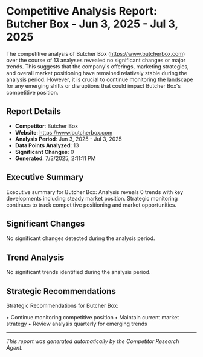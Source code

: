 # Competitive Analysis Report: Butcher Box - Jun 3, 2025 - Jul 3, 2025

The competitive analysis of Butcher Box (https://www.butcherbox.com) over the course of 13 analyses revealed no significant changes or major trends. This suggests that the company's offerings, marketing strategies, and overall market positioning have remained relatively stable during the analysis period. However, it is crucial to continue monitoring the landscape for any emerging shifts or disruptions that could impact Butcher Box's competitive position.

## Report Details

- **Competitor**: Butcher Box
- **Website**: https://www.butcherbox.com
- **Analysis Period**: Jun 3, 2025 - Jul 3, 2025
- **Data Points Analyzed**: 13
- **Significant Changes**: 0
- **Generated**: 7/3/2025, 2:11:11 PM

## Executive Summary

Executive summary for Butcher Box: Analysis reveals 0 trends with key developments including steady market position. Strategic monitoring continues to track competitive positioning and market opportunities.

## Significant Changes

No significant changes detected during the analysis period.

## Trend Analysis

No significant trends identified during the analysis period.

## Strategic Recommendations

Strategic Recommendations for Butcher Box:

• Continue monitoring competitive position
• Maintain current market strategy
• Review analysis quarterly for emerging trends

---

*This report was generated automatically by the Competitor Research Agent.*
